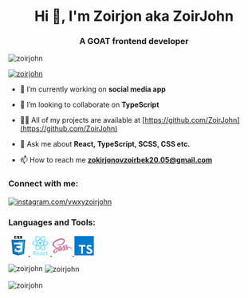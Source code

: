 <h1 align="center">Hi 👋, I'm Zoirjon aka ZoirJohn</h1>
<h3 align="center">A GOAT frontend developer</h3>

<p align="left"> <img src="https://komarev.com/ghpvc/?username=zoirjohn&label=Profile%20views&color=0e75b6&style=flat" alt="zoirjohn" /> </p>

<p align="left"> <a href="https://github.com/ryo-ma/github-profile-trophy"><img src="https://github-profile-trophy.vercel.app/?username=zoirjohn" alt="zoirjohn" /></a> </p>

- 🔭 I’m currently working on **social media app**

- 👯 I’m looking to collaborate on **TypeScript**

- 👨‍💻 All of my projects are available at [https://github.com/ZoirJohn](https://github.com/ZoirJohn)

- 💬 Ask me about **React, TypeScript, SCSS, CSS etc.**

- 📫 How to reach me **zokirjonovzoirbek20.05@gmail.com**

<h3 align="left">Connect with me:</h3>
<p align="left">
<a href="https://instagram.com/instagram.com/vwxyzoirjohn" target="blank"><img align="center" src="https://raw.githubusercontent.com/rahuldkjain/github-profile-readme-generator/master/src/images/icons/Social/instagram.svg" alt="instagram.com/vwxyzoirjohn" height="30" width="40" /></a>
</p>

<h3 align="left">Languages and Tools:</h3>
<p align="left"> <a href="https://www.w3schools.com/css/" target="_blank" rel="noreferrer"> <img src="https://raw.githubusercontent.com/devicons/devicon/master/icons/css3/css3-original-wordmark.svg" alt="css3" width="40" height="40"/> </a> <a href="https://reactjs.org/" target="_blank" rel="noreferrer"> <img src="https://raw.githubusercontent.com/devicons/devicon/master/icons/react/react-original-wordmark.svg" alt="react" width="40" height="40"/> </a> <a href="https://sass-lang.com" target="_blank" rel="noreferrer"> <img src="https://raw.githubusercontent.com/devicons/devicon/master/icons/sass/sass-original.svg" alt="sass" width="40" height="40"/> </a> <a href="https://www.typescriptlang.org/" target="_blank" rel="noreferrer"> <img src="https://raw.githubusercontent.com/devicons/devicon/master/icons/typescript/typescript-original.svg" alt="typescript" width="40" height="40"/> </a> </p>

<p><img align="left" src="https://github-readme-stats.vercel.app/api/top-langs?username=zoirjohn&show_icons=true&locale=en&layout=compact" alt="zoirjohn" /></p>

<p>&nbsp;<img align="center" src="https://github-readme-stats.vercel.app/api?username=zoirjohn&show_icons=true&locale=en" alt="zoirjohn" /></p>

<p><img align="center" src="https://github-readme-streak-stats.herokuapp.com/?user=zoirjohn&" alt="zoirjohn" /></p>

